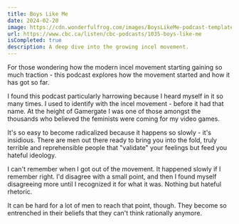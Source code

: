 ```yaml
---
title: Boys Like Me
date: 2024-02-20
image: https://cdn.wonderfulfrog.com/images/BoysLikeMe-podcast-template.avif
url: https://www.cbc.ca/listen/cbc-podcasts/1035-boys-like-me
isCompleted: true
description: A deep dive into the growing incel movement.
---
```


For those wondering how the modern incel movement starting gaining so much traction - this podcast explores how the movement started and how it has got so far.

I found this podcast particularly harrowing because I heard myself in it so many times. I used to identify with the incel movement - before it had that name. At the height of Gamergate I was one of those amongst the thousands who believed the feminists were coming for my video games.

It's so easy to become radicalized because it happens so slowly - it's insidious. There are men out there ready to bring you into the fold, truly terrible and reprehensible people that "validate" your feelings but feed you hateful ideology.

I can't remember when I got out of the movement. It happened slowly if I remember right. I'd disagree with a small point, and then I found myself disagreeing more until I recognized it for what it was. Nothing but hateful rhetoric.

It can be hard for a lot of men to reach that point, though. They become so entrenched in their beliefs that they can't think rationally anymore.
